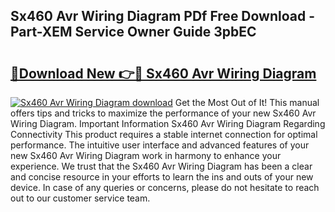 ## Sx460 Avr Wiring Diagram PDf Free Download - Part-XEM Service Owner Guide 3pbEC

# <h2><a href="http://dfk2xl6.blite.top/?on=Sx460+Avr+Wiring+Diagram">🔗Download New 👉🔴 Sx460 Avr Wiring Diagram</a></h2>

[![Sx460 Avr Wiring Diagram download](https://i.imgur.com/lujVjoI.png)](http://dfk2xl6.blite.top/?on=Sx460+Avr+Wiring+Diagram)
Get the Most Out of It! This manual offers tips and tricks to maximize the performance of your new Sx460 Avr Wiring Diagram. Important Information Sx460 Avr Wiring Diagram Regarding Connectivity This product requires a stable internet connection for optimal performance. The intuitive user interface and advanced features of your new Sx460 Avr Wiring Diagram work in harmony to enhance your experience. We trust that the Sx460 Avr Wiring Diagram has been a clear and concise resource in your efforts to learn the ins and outs of your new device. In case of any queries or concerns, please do not hesitate to reach out to our customer service team.
